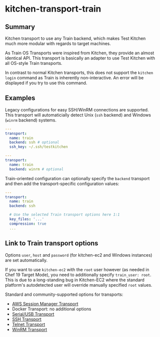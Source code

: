 # kitchen-transport-train

## Summary

Kitchen transport to use any Train backend, which makes Test Kitchen much more modular with regards to target machines.

As Train OS Transports were inspired from Kitchen, they provide an almost identical API. This transport is basically an adapter to use Test Kitchen with all OS-style Train transports.

In contrast to normal Kitchen transports, this does not support the `kitchen login` command as Train is inherently non-interactive. An error will be displayed if you try to use this command.

## Examples

Legacy configurations for easy SSH/WinRM connections are supported. This transport will automaticially detect Unix (`ssh` backend) and Windows (`winrm` backend) systems.

```yaml
---
transport:
  name: train
  backend: ssh # optional
  ssh_key: ~/.ssh/testkitchen
```

```yaml
---
transport:
  name: train
  backend: winrm # optional
```

Train-oriented configuration can optionally specify the `backend` transport and then add the transport-specific configuration values:

```yaml
---
transport:
  name: train
  backend: ssh

  # Use the selected Train transport options here 1:1
  key_files: '...'
  compression: true
  ...
```

## Link to Train transport options

Options `user`, `host` and `password` (for kitchen-ec2 and Windows instances) are set automatically.

If you want to use `kitchen-ec2` with the `root` user however (as needed in Chef 19 Target Mode), you need to additionally specify `train_user: root`. This is due to a long-standing bug in Kitchen-EC2 where the standard platform's autodetected user will override manually specified `root` values.

Standard and community-supported options for transports:
- [AWS Session Manager Transport](https://github.com/tecracer-chef/train-awsssm/blob/master/lib/train-awsssm/transport.rb#L8-L14)
- Docker Transport: no additional options
- [Serial/USB Transport](https://github.com/tecracer-chef/train-serial/blob/master/lib/train-serial/transport.rb#L8-L22)
- [SSH Transport](https://github.com/inspec/train/blob/0b9fd4556745d767c9dac2a83d5323e6b7025872/lib/train/transports/ssh.rb#L45-L74)
- [Telnet Transport](https://github.com/tecracer-chef/train-telnet/blob/master/lib/train-telnet/transport.rb#L8-L20)
- [WinRM Transport](https://github.com/inspec/train-winrm/blob/980190e44571787c7b60614257bd6dc2bd8a337d/lib/train-winrm/transport.rb#L52-L76)
